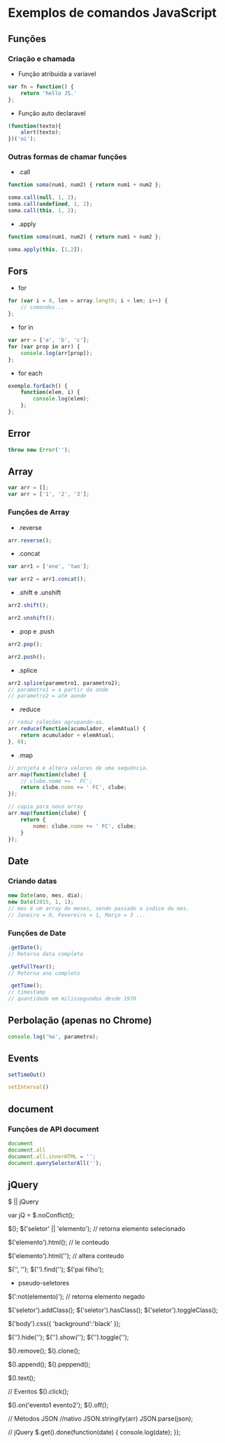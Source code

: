 # Exemplos de comandos JavaScript

## Funções

### Criação e chamada

* Função atribuida a variavel
```javascript
var fn = function() {
	return 'hello JS.'
};
```

* Função auto declaravel
```javascript
(function(texto){
	alert(texto);
})('oi');
```

### Outras formas de chamar funções

* .call
```javascript
function soma(num1, num2) { return num1 + num2 };

soma.call(null, 1, 2);
soma.call(undefined, 1, 2);
soma.call(this, 1, 2);
```

* .apply
```javascript
function soma(num1, num2) { return num1 + num2 };

soma.apply(this, [1,2]);
```
## Fors

* for
```javascript
for (var i = 0, len = array.length; i < len; i++) {
	// comandos...
};
```

* for in

```javascript
var arr = ['a', 'b', 'c'];
for (var prop in arr) {
	console.log(arr[prop]);
};
```

* for each
```javascript
exemplo.forEach() {
	function(elem, i) {
		console.log(elem);
	};
};
```

## Error

```javascript
throw new Error('');
```

## Array

```javascript
var arr = [];
var arr = ['1', '2', '3'];
```

### Funções de Array

* .reverse

```javascript
arr.reverse();
```
* .concat

```javascript
var arr1 = ['one', 'two'];

var arr2 = arr1.concat();
```

* .shift e .unshift

```javascript
arr2.shift();

arr2.unshift();
```

* .pop e .push

```javascript
arr2.pop();

arr2.push();
```

* .splice

```javascript
arr2.splice(parametro1, parametro2);
// parametro1 = a partir da onde 
// parametro2 = até aonde
```
* .reduce

```javascript
// reduz coleções agrupando-as.
arr.reduce(function(acumulador, elemAtual) {
	return acumulador + elemAtual;
}, 0);
```

* .map

```javascript
// projeta e altera valores de uma sequência.
arr.map(function(clube) {
	// clube.nome += ' FC';
	return clube.nome += ' FC', clube;
});

// copia para novo array
arr.map(function(clube) {
	return {
		nome: clube.nome += ' FC', clube;
	}
});
```

## Date

### Criando datas

```javascript
new Date(ano, mes, dia);
new Date(2015, 1, 1);
// mes é um array de meses, sendo passado o indice do mes.
// Janeiro = 0, Fevereiro = 1, Março = 3 ...
```


### Funções de Date

```javascript
.getDate();
// Retorna data completa

.getFullYear();
// Retorna ano completo

.getTime();
// timestamp
// quantidade em milissegundos desde 1970
```

## Perbolação (apenas no Chrome)

```javascript
console.log('%o', parametro);
```

## Events

```javascript
setTimeOut()

setInterval()
```
## document

### Funções de API document

```javascript
document
document.all
document.all.innerHTML = '';
document.querySelectorAll('');
```

## jQuery

$ || jQuery

var jQ = $.noConflict();

$();
$('seletor' || 'elemento');
// retorna elemento selecionado

$('elemento').html(); 
// le conteudo

$('elemento').html(''); 
// altera conteudo

$('', '');
$('').find('');
$('pai filho');

* pseudo-seletores

$(':not(elemento)');
// retorna elemento negado

$('seletor').addClass();
$('seletor').hasClass();
$('seletor').toggleClass();

$('body').css({ 'background':'black' });

$('').hide('');
$('').show('');
$('').toggle('');

$().remove();
$().clone();

$().append();
$().peppend();

$().text();


// Eventos
$().click();

$().on('evento1 evento2');
$().off();


// Métodos JSON
//nativo
JSON.stringify(arr)
JSON.parse(json);

// jQuery
$.get().done(function(date) { console.log(date); });